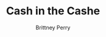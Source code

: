 ---
title: Cash in the Cashe
Layout: module

author: Brittney Perry

schedule: saturday
plotline: Family Recipes
requirements: Completion of OPERATION FIND HULDREK or YOU FOUND HULDREK

description: Having met no resistance at the cache of the Tarrasch, the PCs return to Granny Silverlode to return her book and/or take word of her grandson to her.

synopsis: > 
  The finding of the book was easier than expected, plus there was a good haul of treasure for the taking. Granny is eager to get her book back, and if it shows up in town, Granny will send a messenger requesting that the group bring the book to her. 
  Once back at Granny's house, she will offer the group cookies and thank them profusely. She wants to hear all about their adventure and how they found her book. She will vehemently deny that her grandson had anything to do with her books disappearance and will change the subject if it is brought up. She also will not hear anything about where her grandson was found and with what. Effectively she stonewalls anyone who suggests her grandson isn't upstanding or hints at what he as been doing. She will also deny his drinking and gambling problems.
  If Huldrek makes it back to his Granny's separate from the PCs, he will be absent from the room. Granny claims he is in his bedroom resting.
  If the PCs bring back both the book and Huldrek, Huldrek will immediately try to leave to go to “his room”, and leaves after Granny searches him for coin
  Eventually, Granny will get annoyed that everyone is insisting her grandson stole her book and kick out the PCs or the PCs can leave freely, as long as they leave the book. Granny will pay the 20 Silver reward before they leave.

outcomes: 
 - The PCs return the book and retrieve their reward.

number_of_cast_members: 1-2

Roles: 
 - Grandmother “Granny” Whuthona Silverlode
 - Huldrek “Drek” Silverlode

props: 
 - Granny's Recipe Book
 - Edible Cookies
 - Sinister Scent in "Sugar Cookie"

makeup: 
 - Flour for face and hands

treasure: 
 - Cookies
 - 20-30 Silver, depending if one or both items are returned


hook: Completion of FIND HULDREK or YOU FOUND HULDREK

scenes: 
  - 
    oog: Cabin used in HELP WANTED
    ig: Granny Silverlode's house
    flee_point: 

running_notes: 
  - Scene Description -Upon entering Granny's home, the PCs are greeted with a warm, homely scent. The house is well kept and quaint, full of soft pillows and flower print. It appears to be the home of someone who lives comfortably. Nothing has changed since HELP WANTED
  - Huldrek refuses to talk or talk minimally if he is with Granny. Granny talks over Huldrek whenever he speaks. 
  - Granny is stubborn and will deny any wrong doing by Huldrek.

---